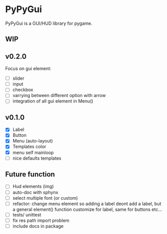 PyPyGui
=============

PyPyGui is a GUI/HUD library for pygame.

## WIP

## v0.2.0
Focus on gui element:
- [ ] slider
- [ ] input
- [ ] checkbox
- [ ] varrying between different option with arrow
- [ ] integration of all gui element in Menu()

## v0.1.0
- [x] Label  
- [x] Button
- [x] Menu (auto-layout)
- [x] Templates color
- [x] menu self mainloop
- [ ] nice defaults templates

## Future function
- [ ] Hud elements (img)
- [ ] auto-doc with sphynx
- [ ] select multiple font (or custom)
- [ ] refactor: change menu element so adding a label deont add a label, but a general element() function customize for label, same for buttons etc...
- [ ] tests/ unittest
- [ ] fix res path import problem
- [ ] include docs in package

